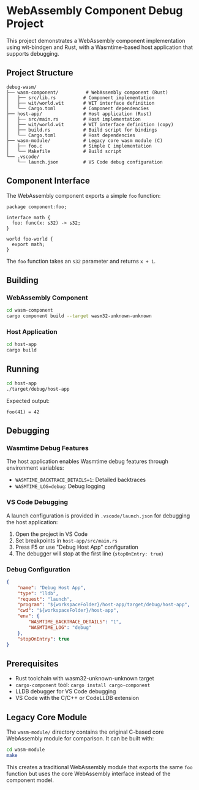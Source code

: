 # WebAssembly Component Debug Project

This project demonstrates a WebAssembly component implementation using wit-bindgen and Rust, with a Wasmtime-based host application that supports debugging.

## Project Structure

```
debug-wasm/
├── wasm-component/          # WebAssembly component (Rust)
│   ├── src/lib.rs          # Component implementation
│   ├── wit/world.wit       # WIT interface definition
│   └── Cargo.toml          # Component dependencies
├── host-app/               # Host application (Rust)
│   ├── src/main.rs         # Host implementation
│   ├── wit/world.wit       # WIT interface definition (copy)
│   ├── build.rs            # Build script for bindings
│   └── Cargo.toml          # Host dependencies
├── wasm-module/            # Legacy core wasm module (C)
│   ├── foo.c               # Simple C implementation
│   └── Makefile            # Build script
└── .vscode/
    └── launch.json         # VS Code debug configuration
```

## Component Interface

The WebAssembly component exports a simple `foo` function:

```wit
package component:foo;

interface math {
  foo: func(x: s32) -> s32;
}

world foo-world {
  export math;
}
```

The `foo` function takes an `s32` parameter and returns `x + 1`.

## Building

### WebAssembly Component

```bash
cd wasm-component
cargo component build --target wasm32-unknown-unknown
```

### Host Application

```bash
cd host-app
cargo build
```

## Running

```bash
cd host-app
./target/debug/host-app
```

Expected output:
```
foo(41) = 42
```

## Debugging

### Wasmtime Debug Features

The host application enables Wasmtime debug features through environment variables:
- `WASMTIME_BACKTRACE_DETAILS=1`: Detailed backtraces
- `WASMTIME_LOG=debug`: Debug logging

### VS Code Debugging

A launch configuration is provided in `.vscode/launch.json` for debugging the host application:

1. Open the project in VS Code
2. Set breakpoints in `host-app/src/main.rs`
3. Press F5 or use "Debug Host App" configuration
4. The debugger will stop at the first line (`stopOnEntry: true`)

### Debug Configuration

```json
{
    "name": "Debug Host App",
    "type": "lldb",
    "request": "launch",
    "program": "${workspaceFolder}/host-app/target/debug/host-app",
    "cwd": "${workspaceFolder}/host-app",
    "env": {
        "WASMTIME_BACKTRACE_DETAILS": "1",
        "WASMTIME_LOG": "debug"
    },
    "stopOnEntry": true
}
```

## Prerequisites

- Rust toolchain with wasm32-unknown-unknown target
- `cargo-component` tool: `cargo install cargo-component`
- LLDB debugger for VS Code debugging
- VS Code with the C/C++ or CodeLLDB extension

## Legacy Core Module

The `wasm-module/` directory contains the original C-based core WebAssembly module for comparison. It can be built with:

```bash
cd wasm-module
make
```

This creates a traditional WebAssembly module that exports the same `foo` function but uses the core WebAssembly interface instead of the component model.
